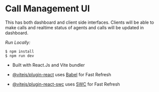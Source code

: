 # Call Management UI

This has both dashboard and client side interfaces. Clients will be able to make calls and realtime status of agents and calls will be updated in dashboard.

*Run Locally:* 
```
$ npm install
$ npm run dev
```

- Built with React.Js and Vite bundler

- [@vitejs/plugin-react](https://github.com/vitejs/vite-plugin-react/blob/main/packages/plugin-react/README.md) uses [Babel](https://babeljs.io/) for Fast Refresh
- [@vitejs/plugin-react-swc](https://github.com/vitejs/vite-plugin-react-swc) uses [SWC](https://swc.rs/) for Fast Refresh
